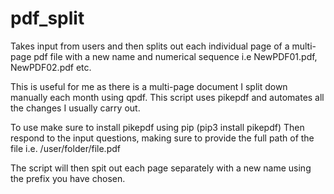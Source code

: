 # pdf_split
Takes input from users and then splits out each individual page of a multi-page pdf file with a new name and numerical sequence i.e NewPDF01.pdf, NewPDF02.pdf etc.

This is useful for me as there is a multi-page document I split down manually each month using qpdf.
This script uses pikepdf and automates all the changes I usually carry out.

To use make sure to install pikepdf using pip (pip3 install pikepdf)
Then respond to the input questions, making sure to provide the full path of the file i.e. /user/folder/file.pdf

The script will then spit out each page separately with a new name using the prefix you have chosen.
